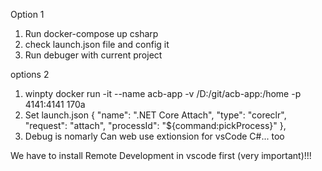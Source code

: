 Option 1
1. Run docker-compose up csharp
2. check launch.json file and config it
3. Run debuger with current project

options 2
1. winpty docker run -it --name acb-app -v /D:/git/acb-app:/home -p 4141:4141 170a
2. Set launch.json
	  {
			"name": ".NET Core Attach",
			"type": "coreclr",
			"request": "attach",
			"processId": "${command:pickProcess}"
		},      
3. Debug is nomarly
Can web use extionsion for vsCode C#... too

We have to install Remote Development in vscode first (very important)!!!
